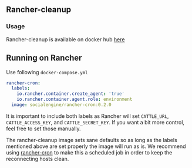 ## Rancher-cleanup

### Usage

Rancher-cleanup is available on docker hub [here](https://hub.docker.com/r/nowait/rancher-cleanup)

## Running on Rancher

Use following `docker-compose.yml`
```yml
rancher-cron:
  labels:
    io.rancher.container.create_agent: 'true'
    io.rancher.container.agent.role: environment
  image: socialengine/rancher-cron:0.2.0
```

It is important to include both labels as Rancher will set `CATTLE_URL`, 
`CATTLE_ACCESS_KEY`, and `CATTLE_SECRET_KEY`. If you want a bit more control,
feel free to set those manually.

The rancher-cleanup image sets sane defaults so as long as the labels mentioned above are set properly the image will run as is.  We recommend using [rancher-cron](https://github.com/SocialEngine/rancher-cron) to make this a scheduled job in order to keep the reconnecting hosts clean.

